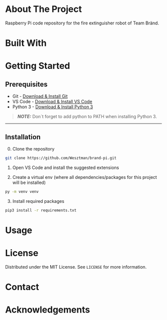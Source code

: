 # About The Project

Raspberry Pi code repository for the fire extinguisher robot of Team Bränd.

# Built With

# Getting Started

## Prerequisites

- Git - [Download & Install Git](https://git-scm.com/)
- VS Code - [Download & Install VS Code](https://code.visualstudio.com/)
- Python 3 - [Download & Install Python 3](https://www.python.org/downloads/)
> **_NOTE:_** Don´t forget to add python to PATH when installing Python 3.
____
## Installation
0. Clone the repository
```bash
git clone https://github.com/Wesztman/brand-pi.git
```
1. Open VS Code and install the suggested extensions

2. Create a virtual env (where all dependencies/packages for this project will be installed)
```bash
py -m venv venv
```
3. Install required packages
```bash
pip3 install -r requirements.txt
```

# Usage

# License
Distributed under the MIT License. See `LICENSE` for more information.
# Contact

# Acknowledgements
